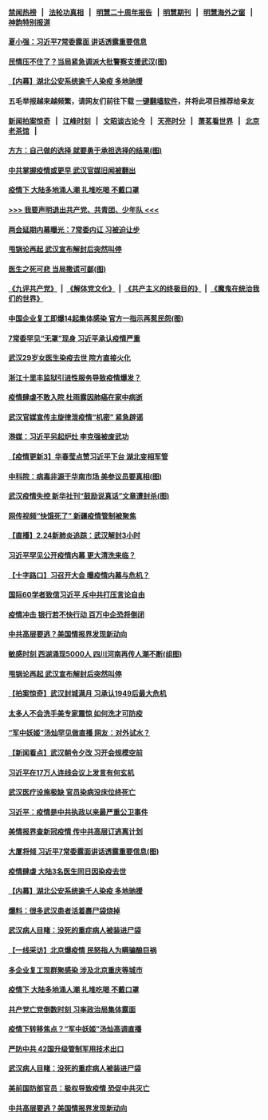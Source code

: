 #### [禁闻热榜](热点新闻.md?=0)  &nbsp;&nbsp;|&nbsp;&nbsp; [法轮功真相](https://github.com/gfw-breaker/truth/blob/master/README.md?=0) &nbsp;&nbsp;|&nbsp;&nbsp; [明慧二十周年报告](https://github.com/gfw-breaker/mh-reports/blob/master/README.md?=0) &nbsp;&nbsp;|&nbsp;&nbsp;[明慧期刊](https://github.com/gfw-breaker/mh-qikan) &nbsp;&nbsp;|&nbsp;&nbsp; [明慧海外之窗](https://github.com/gfw-breaker/mh-news/blob/master/README.md?=0) &nbsp;&nbsp;|&nbsp;&nbsp; [神韵特别报道](https://github.com/gfw-breaker/mh-news/blob/master/shenyun.md?=0)
#### [ 夏小强：习近平7常委露面 讲话透露重要信息](https://github.com/gfw-breaker/banned-news/blob/master/pages/nf4514/n11890133.md)
#### [ 民情压不住了？当局紧急调派大批警察支援武汉(图)](https://github.com/gfw-breaker/banned-news/blob/master/pages/p1/924086.md)
#### [ 【内幕】湖北公安系统逾千人染疫 多地驰援](https://github.com/gfw-breaker/banned-news/blob/master/pages/nf4514/n11888526.md)
#### 五毛举报越来越频繁，请网友们前往下载 [一键翻墙软件](https://github.com/gfw-breaker/ssr-accounts)，并将此项目推荐给亲友
#### [新闻拍案惊奇](https://github.com/gfw-breaker/banned-news/blob/master/pages/link4.md) &nbsp;&nbsp;|&nbsp;&nbsp; [江峰时刻](https://github.com/gfw-breaker/banned-news/blob/master/pages/link4.md) &nbsp;&nbsp;|&nbsp;&nbsp; [文昭谈古论今](https://github.com/gfw-breaker/banned-news/blob/master/pages/link4.md) &nbsp;&nbsp;|&nbsp;&nbsp; [天亮时分](https://github.com/gfw-breaker/banned-news/blob/master/pages/link4.md) &nbsp;&nbsp;|&nbsp;&nbsp; [萧茗看世界](https://github.com/gfw-breaker/banned-news/blob/master/pages/link4.md) &nbsp;&nbsp;|&nbsp;&nbsp; [北京老茶馆](https://github.com/gfw-breaker/banned-news/blob/master/pages/link4.md) &nbsp;&nbsp;|&nbsp;&nbsp; 
#### [ 方方：自己做的选择 就要勇于承担选择的结果(图)](https://github.com/gfw-breaker/banned-news/blob/master/pages/p1/924107.md)
#### [ 中共掌握疫情或更早 武汉官媒旧闻被翻出](https://github.com/gfw-breaker/banned-news/blob/master/pages/nsc413/n11890388.md)
#### [ 疫情下 大陆多地涌人潮 扎堆吃喝 不戴口罩](https://github.com/gfw-breaker/banned-news/blob/master/pages/nf4514/n11890199.md)
#### [>>> 我要声明退出共产党、共青团、少年队 <<<](https://github.com/begood0513/goodnews/blob/master/quit/letter.md) 
#### [ 两会延期内幕曝光：7常委内讧 习被迫让步](https://github.com/gfw-breaker/banned-news/blob/master/pages/prog1138/a102783520.md)
#### [ 甩锅论再起 武汉宣布解封后突然叫停](https://github.com/gfw-breaker/banned-news/blob/master/pages/nf4514/n11891989.md)
#### [ 医生之死可悲 当局撒谎可鄙(图)](https://github.com/gfw-breaker/banned-news/blob/master/pages/p1/924104.md)
#### [《九评共产党》](https://github.com/begood0513/9ping.md/blob/master/README.md) &nbsp;|&nbsp; [《解体党文化》](../../../../jtdwh.md/blob/master/README.md)  &nbsp;|&nbsp; [《共产主义的终极目的》](../../../../gczydzjmd.md/blob/master/README.md) &nbsp;|&nbsp; [《魔鬼在统治我们的世界》](../../../../mgztzwmdsj.md/blob/master/README.md) 
#### [ 中国企业复工即爆14起集体感染 官方一指示再惹民怨(图)](https://github.com/gfw-breaker/banned-news/blob/master/pages/p1/924066.md)
#### [ 7常委罕见“无罩”现身 习近平承认疫情严重](https://github.com/gfw-breaker/banned-news/blob/master/pages/prog1138/a102784085.md)
#### [ 武汉29岁女医生染疫去世 院方直接火化](https://github.com/gfw-breaker/banned-news/blob/master/pages/nsc413/n11889691.md)
#### [ 浙江十里丰监狱引进性服务导致疫情爆发？](https://github.com/gfw-breaker/banned-news/blob/master/pages/nsc413/n11892816.md)
#### [ 疫情肆虐不敢入院 杜雨露因肺癌在家中病逝](https://github.com/gfw-breaker/banned-news/blob/master/pages/nsc413/n11890373.md)
#### [ 武汉官媒宣传主旋律泄疫情“机密” 紧急辟谣](https://github.com/gfw-breaker/banned-news/blob/master/pages/nsc413/n11893026.md)
#### [ 港媒：习近平另起炉灶 李克强被废武功](https://github.com/gfw-breaker/banned-news/blob/master/pages/prog204/a102784132.md)
#### [ 【疫情更新3】华春莹点赞习近平下台 湖北变相军管](https://github.com/gfw-breaker/banned-news/blob/master/pages/prog204/a102778761.md)
#### [ 中科院：病毒非源于华南市场 美参议员要真相(图)](https://github.com/gfw-breaker/banned-news/blob/master/pages/p1/924117.md)
#### [ 武汉疫情失控 新华社刊“鼓励说真话”文章遭封杀(图)](https://github.com/gfw-breaker/banned-news/blob/master/pages/p1/924060.md)
#### [ 网传视频“快饿死了” 新疆疫情管制被聚焦](https://github.com/gfw-breaker/banned-news/blob/master/pages/nsc413/n11890716.md)
#### [ 【直播】2.24新肺炎追踪：武汉解封3小时](https://github.com/gfw-breaker/banned-news/blob/master/pages/nf4514/n11892242.md)
#### [ 习近平罕见公开疫情内幕 更大清洗来临？](https://github.com/gfw-breaker/banned-news/blob/master/pages/prog1138/a102778299.md)
#### [ 【十字路口】习召开大会 曝疫情内幕与危机？](https://github.com/gfw-breaker/banned-news/blob/master/pages/nsc413/n11890795.md)
#### [ 国际60学者致信习近平 斥中共打压言论自由](https://github.com/gfw-breaker/banned-news/blob/master/pages/nsc413/n11890021.md)
#### [ 疫情冲击 银行若不快行动 百万中企恐将倒闭](https://github.com/gfw-breaker/banned-news/blob/master/pages/nf4514/n11890255.md)
#### [ 中共高层要逃？美国情报界发现新动向](https://github.com/gfw-breaker/banned-news/blob/master/pages/prog1138/a102784253.md)
#### [ 敏感时刻 西湖涌现5000人 四川河南再传人潮不断(组图)](https://github.com/gfw-breaker/banned-news/blob/master/pages/p1/924093.md)
#### [ 甩锅论再起 武汉宣布解封后突然叫停](https://github.com/gfw-breaker/banned-news/blob/master/pages/nsc413/n11891989.md)
#### [ 【拍案惊奇】武汉封城满月 习承认1949后最大危机](https://github.com/gfw-breaker/banned-news/blob/master/pages/nsc413/n11890587.md)
#### [ 太多人不会洗手美专家震惊 如何洗才可防疫](https://github.com/gfw-breaker/banned-news/blob/master/pages/nf4514/n11875866.md)
#### [ “军中妖姬”汤灿罕见做直播 网友：对外试水？](https://github.com/gfw-breaker/banned-news/blob/master/pages/prog204/a102784213.md)
#### [ 【新闻看点】武汉朝令夕改 习开会规模空前](https://github.com/gfw-breaker/banned-news/blob/master/pages/nsc413/n11892858.md)
#### [ 习近平在17万人连线会议上发言有何玄机](https://github.com/gfw-breaker/banned-news/blob/master/pages/nsc413/n11892603.md)
#### [ 武汉医疗设施极缺 官员染病没床位终死亡](https://github.com/gfw-breaker/banned-news/blob/master/pages/nsc413/n11891083.md)
#### [ 习近平：疫情是中共执政以来最严重公卫事件](https://github.com/gfw-breaker/banned-news/blob/master/pages/nsc413/n11889921.md)
#### [ 美情报界查新冠疫情 传中共高层订逃离计划](https://github.com/gfw-breaker/banned-news/blob/master/pages/nf4514/n11888161.md)
#### [ 大厦将倾 习近平7常委露面讲话透露重要信息(图)](https://github.com/gfw-breaker/banned-news/blob/master/pages/p2/924130.md)
#### [ 疫情肆虐 大陆3名医生同日因染疫去世](https://github.com/gfw-breaker/banned-news/blob/master/pages/nsc413/n11890371.md)
#### [ 【内幕】湖北公安系统逾千人染疫 多地驰援](https://github.com/gfw-breaker/banned-news/blob/master/pages/nsc413/n11888526.md)
#### [ 爆料：很多武汉患者活着裹尸袋烧掉](https://github.com/gfw-breaker/banned-news/blob/master/pages/prog204/a102784442.md)
#### [ 武汉病人目睹：没死的重症病人被装进尸袋](https://github.com/gfw-breaker/banned-news/blob/master/pages/nsc413/n11892728.md)
#### [ 【一线采访】北京爆疫情 民怒指人为瞒骗酿巨祸](https://github.com/gfw-breaker/banned-news/blob/master/pages/nsc413/n11891627.md)
#### [ 多企业复工现群聚感染 涉及北京重庆等城市](https://github.com/gfw-breaker/banned-news/blob/master/pages/nsc413/n11891050.md)
#### [ 疫情下 大陆多地涌人潮 扎堆吃喝 不戴口罩](https://github.com/gfw-breaker/banned-news/blob/master/pages/nsc413/n11890199.md)
#### [ 共产党亡党倒数时刻 习率政治局集体露面](https://github.com/gfw-breaker/banned-news/blob/master/pages/nf4514/n11893305.md)
#### [ 疫情下转移焦点？“军中妖姬”汤灿高调直播](https://github.com/gfw-breaker/banned-news/blob/master/pages/nsc413/n11893023.md)
#### [ 严防中共 42国升级管制军用技术出口](https://github.com/gfw-breaker/banned-news/blob/master/pages/nsc413/n11890362.md)
#### [ 武汉病人目睹：没死的重症病人被装进尸袋](https://github.com/gfw-breaker/banned-news/blob/master/pages/nf4514/n11892728.md)
#### [ 美前国防部官员：极权导致疫情 恐促中共灭亡](https://github.com/gfw-breaker/banned-news/blob/master/pages/nf4514/n11889092.md)
#### [ 中共高层要逃？美国情报界发现新动向](https://github.com/gfw-breaker/banned-news/blob/master/pages/prog204/a102784253.md)
